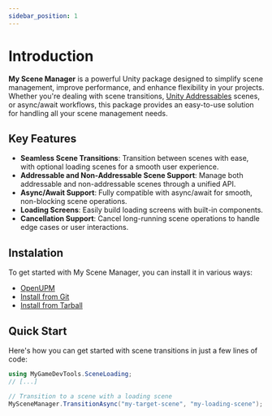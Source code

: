 ```yaml
---
sidebar_position: 1
---
```


# Introduction

**My Scene Manager** is a powerful Unity package designed to simplify scene management, improve performance, and enhance flexibility in your projects. Whether you're dealing with scene transitions, [Unity Addressables](https://docs.unity3d.com/Manual/com.unity.addressables.html) scenes, or async/await workflows, this package provides an easy-to-use solution for handling all your scene management needs.

## Key Features

* **Seamless Scene Transitions**: Transition between scenes with ease, with optional loading scenes for a smooth user experience.
* **Addressable and Non-Addressable Scene Support**: Manage both addressable and non-addressable scenes through a unified API.
* **Async/Await Support**: Fully compatible with async/await for smooth, non-blocking scene operations.
* **Loading Screens**: Easily build loading screens with built-in components.
* **Cancellation Support**: Cancel long-running scene operations to handle edge cases or user interactions.

## Instalation

To get started with My Scene Manager, you can install it in various ways:

* [OpenUPM](./getting-started/installation.mdx#openupm)
* [Install from Git](./getting-started/installation.mdx#git)
* [Install from Tarball](./getting-started/installation.mdx#tarball)

## Quick Start

Here's how you can get started with scene transitions in just a few lines of code:

```cs
using MyGameDevTools.SceneLoading;
// [...]

// Transition to a scene with a loading scene
MySceneManager.TransitionAsync("my-target-scene", "my-loading-scene");
```